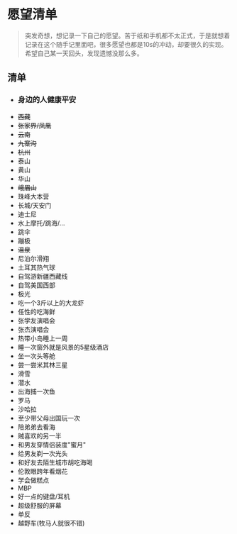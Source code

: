 # 愿望清单
> 突发奇想，想记录一下自己的愿望。苦于纸和手机都不太正式，于是就想着记录在这个随手记里面吧，很多愿望也都是10s的冲动，却要很久的实现。希望自己某一天回头，发现遗憾没那么多。


## 清单
* ### 身边的人健康平安
* ~~西藏~~
* ~~张家界/凤凰~~
* ~~云南~~
* ~~九寨沟~~
* ~~杭州~~
* 泰山
* 黄山
* 华山
* ~~峨眉山~~
* 珠峰大本营
* 长城/天安门
* 迪士尼
* 水上摩托/跳海/...
* 跳伞
* 蹦极
* ~~温泉~~
* 尼泊尔滑翔
* 土耳其热气球
* 自驾游新疆西藏线
* 自驾美国西部
* 极光
* 吃一个3斤以上的大龙虾
* 任性的吃海鲜
* 张学友演唱会
* 张杰演唱会
* 热带小岛睡上一周
* 睡一次窗外就是风景的5星级酒店
* 坐一次头等舱
* 尝一尝米其林三星
* 滑雪
* 潜水
* 出海捕一次鱼
* 罗马
* 沙哈拉
* 至少带父母出国玩一次
* 陪弟弟去看海
* 贼喜欢的另一半
* 和男友穿情侣装度"蜜月"
* 给男友剃一次光头
* 和好友去陌生城市胡吃海喝
* 伦敦眼跨年看烟花
* 学会做糕点
* MBP
* 好一点的键盘/耳机
* 超级舒服的屏幕
* 单反
* 越野车(牧马人就很不错)